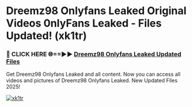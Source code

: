 # Dreemz98 Onlyfans Leaked Original Videos 0nlyFans Leaked - Files Updated! (xk1tr)

<h3>🔴 CLICK HERE 🌐==►► <a href="https://tinyurl.com/2wckxsce" rel="nofollow">Dreemz98 Onlyfans Leaked Updated Files</a></h3>

Get Dreemz98 Onlyfans Leaked and all content. Now you can access all videos and pictures of Dreemz98 Onlyfans Leaked. New Updated Files 2025!

[![xk1tr](https://i.imgur.com/AFduVYN.gif)](https://tinyurl.com/2wckxsce)
